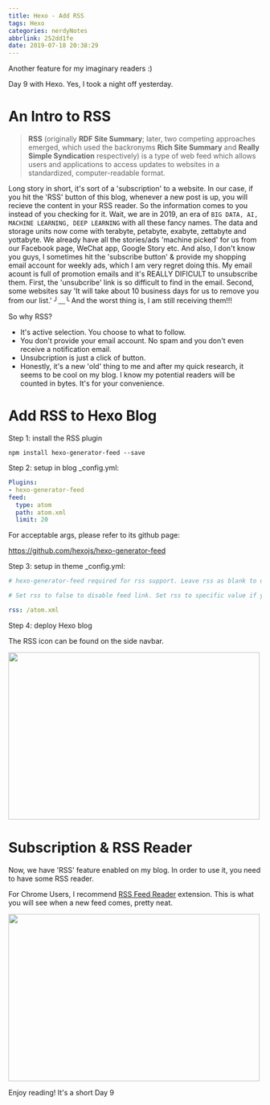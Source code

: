 ```yaml
---
title: Hexo - Add RSS
tags: Hexo
categories: nerdyNotes
abbrlink: 252dd1fe
date: 2019-07-18 20:38:29
---
```


Another feature for my imaginary readers :)

<!-- more -->

Day 9 with Hexo. Yes, I took a night off yesterday.

# An Intro to RSS

> **RSS** (originally **RDF Site Summary**; later, two competing approaches emerged, which used the backronyms  **Rich Site Summary** and **Really Simple Syndication** respectively) is a type of web feed which allows users and applications to access updates to websites in a standardized, computer-readable format.

Long story in short, it's sort of a 'subscription' to a website. In our case, if you hit the 'RSS' button of this blog, whenever a new post is up, you will recieve the content in your RSS reader. So the information comes to you instead of you checking for it. Wait, we are in 2019, an era of `BIG DATA, AI, MACHINE LEARNING, DEEP LEARNING` with all these fancy names. The data and storage units now come with terabyte, petabyte, exabyte, zettabyte and yottabyte. We already have all the stories/ads 'machine picked' for us from our Facebook page, WeChat app, Google Story etc. And also, I don't know you guys, I sometimes hit the 'subscribe button' & provide my shopping email account for weekly ads, which I am very regret doing this. My email acount is full of promotion emails and it's REALLY DIFICULT to unsubscribe them. First, the 'unsubcribe' link is so difficult to find in the email. Second, some websites say 'It will take about 10 business days for us to remove you from our list.' ╯﹏╰ And the worst thing is, I am still receiving them!!!

So why RSS?

- It's active selection. You choose to what to follow.
- You don't provide your email account. No spam and you don't even receive a notification email.
- Unsubcription is just a click of button. 
- Honestly, it's a new 'old' thing to me and after my quick research, it seems to be cool on my blog. I know my potential readers will be counted in bytes. It's for your convenience. 

# Add RSS to Hexo Blog

Step 1: install the RSS plugin

```
npm install hexo-generator-feed --save
```

Step 2: setup in blog _config.yml:

```yml
Plugins:
- hexo-generator-feed
feed:
  type: atom
  path: atom.xml
  limit: 20
```

For acceptable args, please refer to its github page:

https://github.com/hexojs/hexo-generator-feed

Step 3: setup in theme _config.yml:

```yaml
# hexo-generator-feed required for rss support. Leave rss as blank to use site's feed link.

# Set rss to false to disable feed link. Set rss to specific value if you have burned your feed already.

rss: /atom.xml
```

Step 4: deploy Hexo blog

The RSS icon can be found on the side navbar.

<img src='https://www.dropbox.com/s/g8d0kpqn2lneq2x/rss1.png?raw=1'  width="500" height="333"/>

# Subscription & RSS Reader

Now, we have 'RSS' feature enabled on my blog. In order to use it, you need to have some RSS reader.

For Chrome Users, I recommend [RSS Feed Reader](https://chrome.google.com/webstore/detail/rss-feed-reader/pnjaodmkngahhkoihejjehlcdlnohgmp/related?hl=en) extension. This is what you will see when a new feed comes, pretty neat.

<img src='https://www.dropbox.com/s/5jhznejen2anogw/rss2.png?raw=1'  width="500" height="333"/>



Enjoy reading! It's a short Day 9 <o>